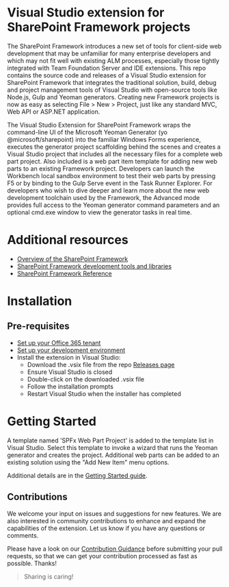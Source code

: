# Visual Studio extension for SharePoint Framework projects
The SharePoint Framework introduces a new set of tools for client-side web development that may be unfamiliar for many enterprise developers and which may not fit well with existing ALM processes, especially those tightly integrated with Team Foundation Server and IDE extensions. This repo contains the source code and releases of a Visual Studio extension for SharePoint Framework that integrates the traditional solution, build, debug and project management tools of Visual Studio with open-source tools like Node.js, Gulp and Yeoman generators. Creating new Framework projects is now as easy as selecting File > New > Project, just like any standard MVC, Web API or ASP.NET application. 

The Visual Studio Extension for SharePoint Framework wraps the command-line UI of the Microsoft Yeoman Generator (yo @microsoft/sharepoint) into the familiar Windows Forms experience, executes the generator project scaffolding behind the scenes and creates a Visual Studio project that includes all the necessary files for a complete web part project. Also included is a web part item template for adding new web parts to an existing Framework project. Developers can launch the Workbench local sandbox environment to test their web parts by pressing F5 or by binding to the Gulp Serve event in the Task Runner Explorer. For developers who wish to dive deeper and learn more about the new web development toolchain used by the Framework, the Advanced mode provides full access to the Yeoman generator command parameters and an optional cmd.exe window to view the generator tasks in real time.

# Additional resources

* [Overview of the SharePoint Framework](http://dev.office.com/sharepoint/docs/spfx/sharepoint-framework-overview)
* [SharePoint Framework development tools and libraries](http://dev.office.com/sharepoint/docs/spfx/tools-and-libraries)
* [SharePoint Framework Reference](https://sharepoint.github.io/)

# Installation

## Pre-requisites

* [Set up your Office 365 tenant](https://dev.office.com/sharepoint/docs/spfx/set-up-your-developer-tenant)
* [Set up your development environment](https://dev.office.com/sharepoint/docs/spfx/set-up-your-development-environment)
* Install the extension in Visual Studio:
  * Download the .vsix file from the repo [Releases page](../../releases/latest)
  * Ensure Visual Studio is closed
  * Double-click on the downloaded .vsix file
  * Follow the installation prompts
  * Restart Visual Studio when the installer has completed

# Getting Started
A template named 'SPFx Web Part Project' is added to the template list in Visual Studio. Select this template to invoke a wizard that runs the Yeoman generator and creates the project. Additional web parts can be added to an existing solution using the "Add New Item" menu options.

Additional details are in the [Getting Started guide](../../wiki/Getting-Started).

## Contributions

We welcome your input on issues and suggestions for new features. We are also interested in community contributions to enhance and expand the capabilities of the extension. Let us know if you have any questions or comments.

Please have a look on our [Contribution Guidance](./.github/CONTRIBUTING.md) before submitting your pull requests, so that we can get your contribution processed as fast as possible. Thanks!

> Sharing is caring!
